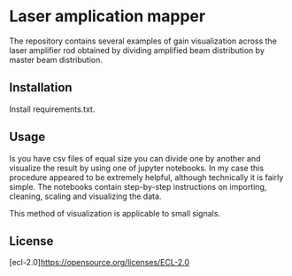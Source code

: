 # Laser amplication mapper 
The repository contains several examples of gain visualization across the laser amplifier rod obtained by dividing amplified beam distribution by master beam distribution.  

## Installation
Install requirements.txt.

## Usage
Is you have csv files of equal size you can divide one by another and visualize the result by using one of jupyter notebooks. In my case this procedure appeared to be extremely helpful, although technically it is fairly simple. The notebooks contain step-by-step instructions on importing, cleaning, scaling and visualizing the data.

This method of visualization is applicable to small signals.

## License
[ecl-2.0]https://opensource.org/licenses/ECL-2.0
